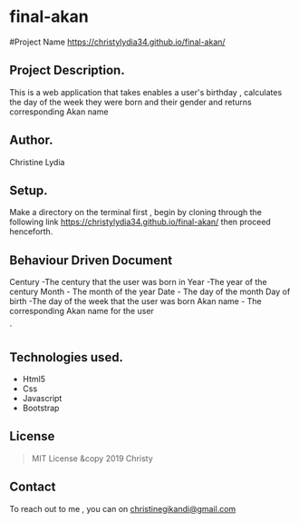 # final-akan

#Project Name
https://christylydia34.github.io/final-akan/
## Project Description.
 This is a  web application that takes enables  a user's birthday , calculates the day of the week  they were born and their gender and returns corresponding Akan name 

## Author.
Christine Lydia
 
 ## Setup.
  Make  a directory on the terminal first , begin by cloning through the following link  https://christylydia34.github.io/final-akan/ then proceed henceforth.
 
 
 ## Behaviour Driven Document

 Century -The century that the user was born in
Year    -The year of the century 
Month   - The month of the year 
Date     - The day of the month 
Day of birth -The day of the week that the user was born 
 Akan name  -  The corresponding Akan name for the user

 `
## Technologies used.
  * Html5
  * Css
  * Javascript
  * Bootstrap
  
 

## License
> MIT License &copy 2019 Christy 

## Contact
To reach out to me , you can on christinegikandi@gmail.com
